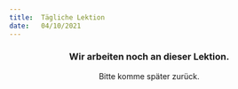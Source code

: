 ```yaml
---
title:  Tägliche Lektion
date:   04/10/2021
---
```


### <center>Wir arbeiten noch an dieser Lektion.</center>
<center>Bitte komme später zurück.</center>